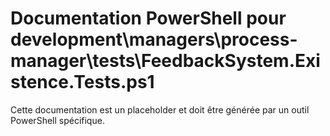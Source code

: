 # Documentation PowerShell pour development\managers\process-manager\tests\FeedbackSystem.Existence.Tests.ps1

Cette documentation est un placeholder et doit être générée par un outil PowerShell spécifique.
